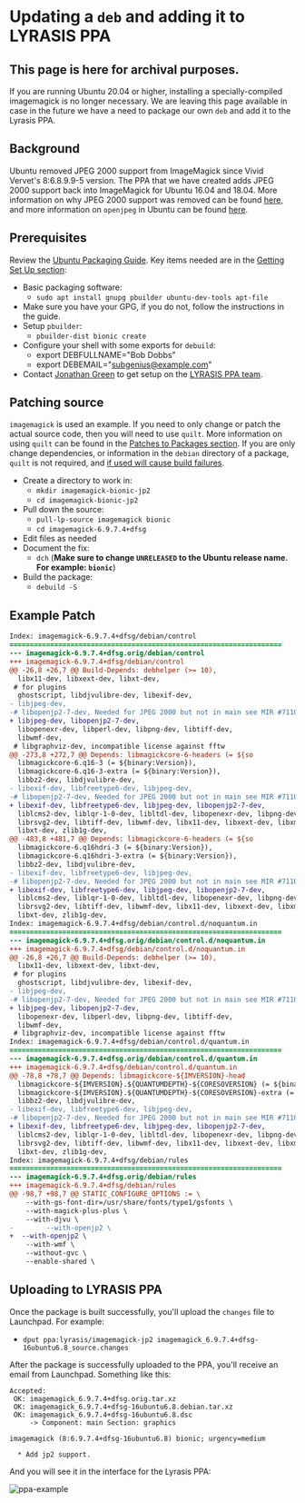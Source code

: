 # Updating a `deb` and adding it to LYRASIS PPA

## This page is here for archival purposes.

If you are running Ubuntu 20.04 or higher, installing a specially-compiled imagemagick is no longer necessary. We are leaving this page available in case in the future we have a need to package our own `deb` and add it to the Lyrasis PPA.

## Background

Ubuntu removed JPEG 2000 support from ImageMagick since Vivid Vervet's 8:6.8.9.9-5 version. The PPA that we have created adds JPEG 2000 support back into ImageMagick for Ubuntu 16.04 and 18.04. More information on why JPEG 2000 support was removed can be found [here](https://bugs.launchpad.net/ubuntu/+source/imagemagick/+bug/1447968), and more information on `openjpeg` in Ubuntu can be found [here](https://bugs.launchpad.net/ubuntu/+source/openjpeg2/+bug/711061).

## Prerequisites

Review the [Ubuntu Packaging Guide](http://packaging.ubuntu.com/html/). Key items needed are in the [Getting Set Up section](http://packaging.ubuntu.com/html/getting-set-up.html):

- Basic packaging software:
  - `sudo apt install gnupg pbuilder ubuntu-dev-tools apt-file`
- Make sure you have your GPG, if you do not, follow the instructions in the guide.
- Setup `pbuilder`:
  - `pbuilder-dist bionic create`
- Configure your shell with some exports for `debuild`:
  - export DEBFULLNAME="Bob Dobbs"
  - export DEBEMAIL="subgenius@example.com"
- Contact [Jonathan Green](https://github.com/jonathangreen) to get setup on the [LYRASIS PPA team](https://launchpad.net/~lyrasis).

## Patching source

`imagemagick` is used an example. If you need to only change or patch the actual source code, then you will need to use `quilt`. More information on using `quilt` can be found in the [Patches to Packages section](http://packaging.ubuntu.com/html/patches-to-packages.html). If you are only change dependencies, or information in the `debian` directory of a package, `quilt` is not required, and [if used will cause build failures](https://stackoverflow.com/questions/29634868/adding-a-file-in-a-quilt-dquilt-patch-patch-applies-correctly-by-hand-but-brea).

- Create a directory to work in:
  - `mkdir imagemagick-bionic-jp2`
  - `cd imagemagick-bionic-jp2`
- Pull down the source:
  - `pull-lp-source imagemagick bionic`
  - `cd imagemagick-6.9.7.4+dfsg`
- Edit files as needed
- Document the fix:
  - `dch` (**Make sure to change `UNRELEASED` to the Ubuntu release name. For example: `bionic`**)
- Build the package:
  - `debuild -S`

## Example Patch

```diff
Index: imagemagick-6.9.7.4+dfsg/debian/control
===================================================================
--- imagemagick-6.9.7.4+dfsg.orig/debian/control
+++ imagemagick-6.9.7.4+dfsg/debian/control
@@ -26,8 +26,7 @@ Build-Depends: debhelper (>= 10),
  libx11-dev, libxext-dev, libxt-dev,
 # for plugins
  ghostscript, libdjvulibre-dev, libexif-dev,
- libjpeg-dev,
-# libopenjp2-7-dev, Needed for JPEG 2000 but not in main see MIR #711061
+ libjpeg-dev, libopenjp2-7-dev,
  libopenexr-dev, libperl-dev, libpng-dev, libtiff-dev,
  libwmf-dev,
 # libgraphviz-dev, incompatible license against fftw
@@ -273,8 +272,7 @@ Depends: libmagickcore-6-headers (= ${so
  libmagickcore-6.q16-3 (= ${binary:Version}),
  libmagickcore-6.q16-3-extra (= ${binary:Version}),
  libbz2-dev, libdjvulibre-dev,
- libexif-dev, libfreetype6-dev, libjpeg-dev,
-# libopenjp2-7-dev, Needed for JPEG 2000 but not in main see MIR #711061
+ libexif-dev, libfreetype6-dev, libjpeg-dev, libopenjp2-7-dev,
  liblcms2-dev, liblqr-1-0-dev, libltdl-dev, libopenexr-dev, libpng-dev,
  librsvg2-dev, libtiff-dev, libwmf-dev, libx11-dev, libxext-dev, libxml2-dev,
  libxt-dev, zlib1g-dev,
@@ -483,8 +481,7 @@ Depends: libmagickcore-6-headers (= ${so
  libmagickcore-6.q16hdri-3 (= ${binary:Version}),
  libmagickcore-6.q16hdri-3-extra (= ${binary:Version}),
  libbz2-dev, libdjvulibre-dev,
- libexif-dev, libfreetype6-dev, libjpeg-dev,
-# libopenjp2-7-dev, Needed for JPEG 2000 but not in main see MIR #711061
+ libexif-dev, libfreetype6-dev, libjpeg-dev, libopenjp2-7-dev,
  liblcms2-dev, liblqr-1-0-dev, libltdl-dev, libopenexr-dev, libpng-dev,
  librsvg2-dev, libtiff-dev, libwmf-dev, libx11-dev, libxext-dev, libxml2-dev,
  libxt-dev, zlib1g-dev,
Index: imagemagick-6.9.7.4+dfsg/debian/control.d/noquantum.in
===================================================================
--- imagemagick-6.9.7.4+dfsg.orig/debian/control.d/noquantum.in
+++ imagemagick-6.9.7.4+dfsg/debian/control.d/noquantum.in
@@ -26,8 +26,7 @@ Build-Depends: debhelper (>= 10),
  libx11-dev, libxext-dev, libxt-dev,
 # for plugins
  ghostscript, libdjvulibre-dev, libexif-dev,
- libjpeg-dev,
-# libopenjp2-7-dev, Needed for JPEG 2000 but not in main see MIR #711061
+ libjpeg-dev, libopenjp2-7-dev,
  libopenexr-dev, libperl-dev, libpng-dev, libtiff-dev,
  libwmf-dev,
 # libgraphviz-dev, incompatible license against fftw
Index: imagemagick-6.9.7.4+dfsg/debian/control.d/quantum.in
===================================================================
--- imagemagick-6.9.7.4+dfsg.orig/debian/control.d/quantum.in
+++ imagemagick-6.9.7.4+dfsg/debian/control.d/quantum.in
@@ -78,8 +78,7 @@ Depends: libmagickcore-${IMVERSION}-head
  libmagickcore-${IMVERSION}.${QUANTUMDEPTH}-${CORESOVERSION} (= ${binary:Version}),
  libmagickcore-${IMVERSION}.${QUANTUMDEPTH}-${CORESOVERSION}-extra (= ${binary:Version}),
  libbz2-dev, libdjvulibre-dev,
- libexif-dev, libfreetype6-dev, libjpeg-dev,
-# libopenjp2-7-dev, Needed for JPEG 2000 but not in main see MIR #711061
+ libexif-dev, libfreetype6-dev, libjpeg-dev, libopenjp2-7-dev,
  liblcms2-dev, liblqr-1-0-dev, libltdl-dev, libopenexr-dev, libpng-dev,
  librsvg2-dev, libtiff-dev, libwmf-dev, libx11-dev, libxext-dev, libxml2-dev,
  libxt-dev, zlib1g-dev,
Index: imagemagick-6.9.7.4+dfsg/debian/rules
===================================================================
--- imagemagick-6.9.7.4+dfsg.orig/debian/rules
+++ imagemagick-6.9.7.4+dfsg/debian/rules
@@ -98,7 +98,7 @@ STATIC_CONFIGURE_OPTIONS := \
 	--with-gs-font-dir=/usr/share/fonts/type1/gsfonts \
 	--with-magick-plus-plus \
 	--with-djvu \
-        --with-openjp2 \
+  --with-openjp2 \
 	--with-wmf \
 	--without-gvc \
 	--enable-shared \
```

## Uploading to LYRASIS PPA

Once the package is built successfully, you'll upload the `changes` file to Launchpad. For example:

- `dput ppa:lyrasis/imagemagick-jp2 imagemagick_6.9.7.4+dfsg-16ubuntu6.8_source.changes`

After the package is successfully uploaded to the PPA, you'll receive an email from Launchpad. Something like this:

```
Accepted:
 OK: imagemagick_6.9.7.4+dfsg.orig.tar.xz
 OK: imagemagick_6.9.7.4+dfsg-16ubuntu6.8.debian.tar.xz
 OK: imagemagick_6.9.7.4+dfsg-16ubuntu6.8.dsc
     -> Component: main Section: graphics

imagemagick (8:6.9.7.4+dfsg-16ubuntu6.8) bionic; urgency=medium

  * Add jp2 support.
```

And you will see it in the interface for the Lyrasis PPA:

![ppa-example](../assets/ppa-example.png)
